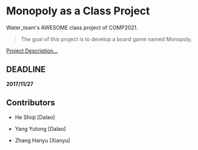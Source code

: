 # Monopoly as a Class Project
Water_team's AWESOME class project of COMP2021.

> The goal of this project is to develop a board game named Monopoly.

[Project Description...](https://connectpolyu-my.sharepoint.com/personal/16097165d_connect_polyu_hk/_layouts/15/guestaccess.aspx?docid=09e2a87b5e39041faa57027338e82f4fa&authkey=AT8gaF5E4-vOD7cVXPEfLOU&expiration=2017-11-26T16%3a00%3a00.000Z)

## DEADLINE

**2017/11/27**

## Contributors

* He Shiqi [Dalao]

* Yang Yutong [Dalao]

* Zhang Hanyu [Xianyu]

